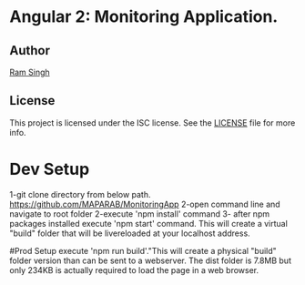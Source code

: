# Angular 2: Monitoring Application.

## Author

[Ram Singh](ram.c.singh@capgemini.com)

## License

This project is licensed under the ISC license. See the [LICENSE](LICENSE) file for more info.

# Dev Setup
 1-git clone directory from below path.
    https://github.com/MAPARAB/MonitoringApp
 2-open command line and navigate to root folder
 2-execute 'npm install' command
 3- after npm packages installed execute 'npm start' command. 
 This will create a virtual "build" folder that will be livereloaded at your localhost address.

#Prod Setup
 execute 'npm run build'."This will create a physical "build" folder version than can be sent to a webserver. The dist folder is 7.8MB but only 234KB is actually required to load the page in a web browser.
